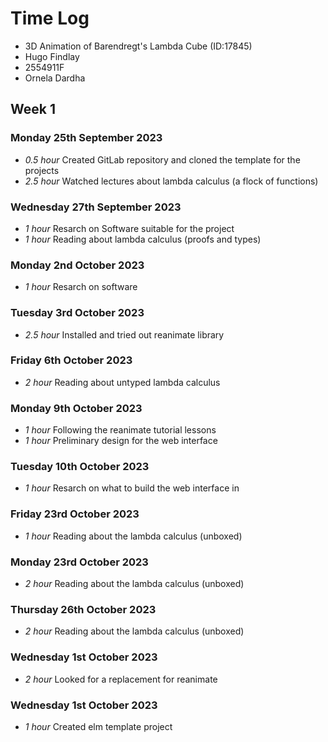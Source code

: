 # Time Log

* 3D Animation of Barendregt's Lambda Cube (ID:17845)
* Hugo Findlay
* 2554911F
* Ornela Dardha

## Week 1

### Monday 25th September 2023 

* *0.5 hour* Created GitLab repository and cloned the template for the projects
* *2.5 hour* Watched lectures about lambda calculus (a flock of functions)

### Wednesday 27th September 2023 

* *1 hour* Resarch on Software suitable for the project
* *1 hour* Reading about lambda calculus (proofs and types)

### Monday 2nd October 2023

* *1 hour* Resarch on software

### Tuesday 3rd October 2023

* *2.5 hour* Installed and tried out reanimate library

### Friday 6th October 2023

* *2 hour* Reading about untyped lambda calculus

### Monday 9th October 2023

* *1 hour* Following the reanimate tutorial lessons
* *1 hour* Preliminary design for the web interface

### Tuesday 10th October 2023

* *1 hour* Resarch on what to build the web interface in

### Friday 23rd October 2023

* *1 hour* Reading about the lambda calculus (unboxed)

### Monday 23rd October 2023

* *2 hour* Reading about the lambda calculus (unboxed)

### Thursday 26th October 2023

* *2 hour* Reading about the lambda calculus (unboxed)

### Wednesday 1st October 2023

* *2 hour* Looked for a replacement for reanimate

### Wednesday 1st October 2023

* *1 hour* Created elm template project